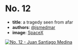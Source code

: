 # No. 12

- **title**: a tragedy seen from afar
- **authors**: [@jsmedmar]
- **image**: [SpaceX](https://www.flickr.com/photos/spacex/25557986367/in/photostream/)

[![No. 12 - Juan Santiago Medina](http://img.youtube.com/vi/xBw-GDHiPqw/0.jpg)](http://www.youtube.com/watch?v=xBw-GDHiPqw "No. 12 - Juan Santiago Medina")

[@jsmedmar]: https://github.com/jsmedmar
